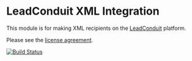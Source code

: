 # LeadConduit XML Integration

This module is for making XML recipients on the [LeadConduit](http://activeprospect.com/products/leadconduit/) platform.

Please see the
[license agreement](http://creativecommons.org/licenses/by-nc-nd/4.0/).

[![Build Status](https://travis-ci.org/activeprospect/leadconduit-integration-xml.svg?branch=master)](https://travis-ci.org/activeprospect/leadconduit-integration-xml)
